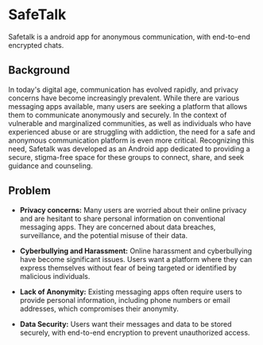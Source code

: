 # SafeTalk
Safetalk is a android app for anonymous communication, with end-to-end encrypted chats.

## Background

In today's digital age, communication has evolved rapidly, and privacy concerns have become increasingly prevalent. While there are various messaging apps available, many users are seeking a platform that allows them to communicate anonymously and securely. In the context of vulnerable and marginalized communities, as well as individuals who have experienced abuse or are struggling with addiction, the need for a safe and anonymous communication platform is even more critical. Recognizing this need, Safetalk was developed as an Android app dedicated to providing a secure, stigma-free space for these groups to connect, share, and seek guidance and counseling.

## Problem

* **Privacy concerns:** Many users are worried about their online privacy and are hesitant to share personal information on conventional messaging apps. They are concerned about data breaches, surveillance, and the potential misuse of their data.

* **Cyberbullying and Harassment:** Online harassment and cyberbullying have become significant issues. Users want a platform where they can express themselves without fear of being targeted or identified by malicious individuals.

* **Lack of Anonymity:** Existing messaging apps often require users to provide personal information, including phone numbers or email addresses, which compromises their anonymity.

* **Data Security:** Users want their messages and data to be stored securely, with end-to-end encryption to prevent unauthorized access.
